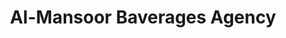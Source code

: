 ---
title: "Al-Mansoor Baverages Agency"
url: /shahpur-jahania/al-mansoor-baverages-agency/
shop: Getränke
---